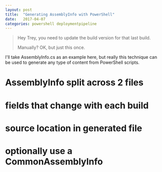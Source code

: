 ```yaml
---
layout: post
title:  "Generating AssemblyInfo with PowerShell"
date:   2017-04-07
categories: powershell deploymentpipeline
---
```


> Hey Trey, you need to update the build version for that last build.
> 
> Manually? OK, but just this once.

I'll take AssemblyInfo.cs as an example here, but really this technique can be used to generate any type of content from PowerShell scripts.

# AssemblyInfo split across 2 files

# fields that change with each build

# source location in generated file

# optionally use a CommonAssemblyInfo

